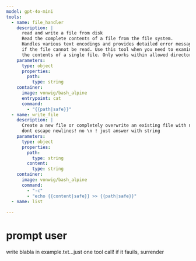 ```yaml
---
model: gpt-4o-mini
tools:
  - name: file_handler
    description: |
      read and write a file from disk
      Read the complete contents of a file from the file system.
      Handles various text encodings and provides detailed error messages
      if the file cannot be read. Use this tool when you need to examine
      the contents of a single file. Only works within allowed directories.
    parameters:
      type: object
      properties:
        path:
          type: string
    container:
      image: vonwig/bash_alpine
      entrypoint: cat
      command:
        - "{{path|safe}}"
  - name: write_file
    description: |
      Create a new file or completely overwrite an existing file with new content.
      dont escape newlines! no \n ! just answer with string
    parameters:
      type: object
      properties:
        path:
          type: string
        content:
          type: string
    container:
      image: vonwig/bash_alpine
      command:
        - "-c"
        - "echo {{content|safe}} >> {{path|safe}}"
  - name: list
    
---
```


# prompt user

write blabla in example.txt...just one tool call! if it fauils, surrender